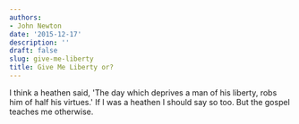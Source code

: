 ```yaml
---
authors:
- John Newton
date: '2015-12-17'
description: ''
draft: false
slug: give-me-liberty
title: Give Me Liberty or?
---
```

I think a heathen said, 'The day which deprives a man of his liberty, robs him of half his virtues.' If I was a heathen I should say so too. But the gospel teaches me otherwise.



